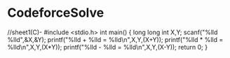 # CodeforceSolve
//sheet1(C)-
#include <stdio.h>
int main()
{
   long long int X,Y;
   scanf("%lld %lld",&X,&Y);
   printf("%lld + %lld = %lld\n",X,Y,(X+Y));
   printf("%lld * %lld = %lld\n",X,Y,(X*Y));
   printf("%lld - %lld = %lld\n",X,Y,(X-Y));
   return 0;
}
